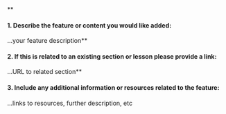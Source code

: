 <!--
Thanks for your interest in The Odin Project. As a courtesy to our maintainers please do a search in our issues to make sure this is not a duplicate of an existing issue. In order to get issues addressed in a reasonable amount of time, we request that you include a baseline of information about the feature you're requesting. Please provide the following:
-->**


#### **1. Describe the feature or content you would like added:**


...your feature description**


#### **2. If this is related to an existing section or lesson please provide a link:**


...URL to related section**



#### **3. Include any additional information or resources related to the feature:**


...links to resources, further description, etc
